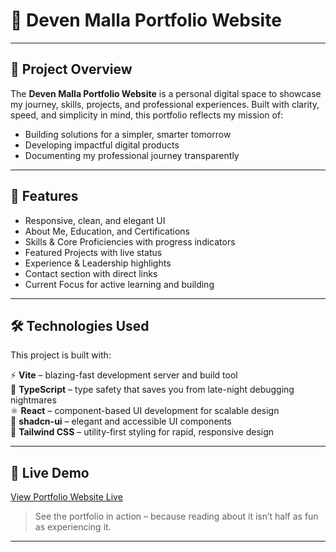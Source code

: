 # 🌟 Deven Malla Portfolio Website

---

## 📜 Project Overview

The **Deven Malla Portfolio Website** is a personal digital space to showcase my journey, skills, projects, and professional experiences. Built with clarity, speed, and simplicity in mind, this portfolio reflects my mission of:

* Building solutions for a simpler, smarter tomorrow  
* Developing impactful digital products  
* Documenting my professional journey transparently

---

## 🚀 Features

* Responsive, clean, and elegant UI  
* About Me, Education, and Certifications  
* Skills & Core Proficiencies with progress indicators  
* Featured Projects with live status  
* Experience & Leadership highlights  
* Contact section with direct links  
* Current Focus for active learning and building

---

## 🛠️ Technologies Used

This project is built with:

⚡ **Vite** – blazing-fast development server and build tool  
📝 **TypeScript** – type safety that saves you from late-night debugging nightmares  
⚛️ **React** – component-based UI development for scalable design  
🎨 **shadcn-ui** – elegant and accessible UI components  
💨 **Tailwind CSS** – utility-first styling for rapid, responsive design

---

## 🔗 Live Demo

[View Portfolio Website Live](https://deven-malla-portfolio.netlify.app/)

> See the portfolio in action – because reading about it isn’t half as fun as experiencing it.

---
